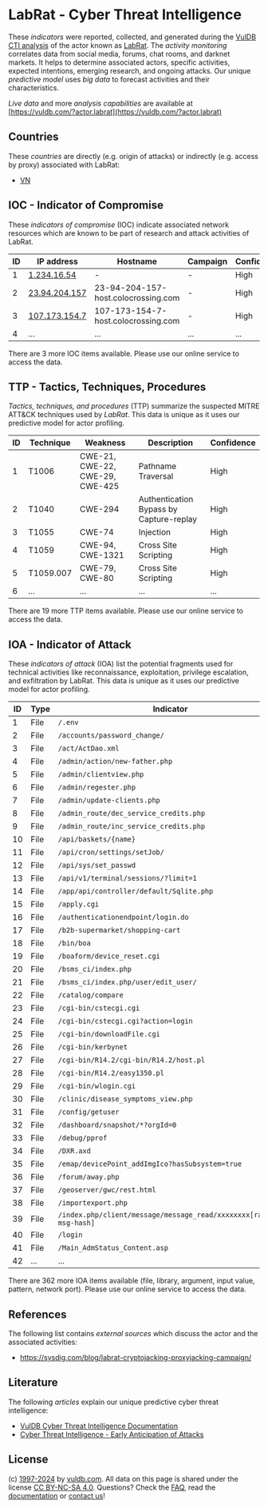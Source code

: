 # LabRat - Cyber Threat Intelligence

These _indicators_ were reported, collected, and generated during the [VulDB CTI analysis](https://vuldb.com/?kb.cti) of the actor known as [LabRat](https://vuldb.com/?actor.labrat). The _activity monitoring_ correlates data from social media, forums, chat rooms, and darknet markets. It helps to determine associated actors, specific activities, expected intentions, emerging research, and ongoing attacks. Our unique _predictive model_ uses _big data_ to forecast activities and their characteristics.

_Live data_ and more _analysis capabilities_ are available at [https://vuldb.com/?actor.labrat](https://vuldb.com/?actor.labrat)

## Countries

These _countries_ are directly (e.g. origin of attacks) or indirectly (e.g. access by proxy) associated with LabRat:

* [VN](https://vuldb.com/?country.vn)

## IOC - Indicator of Compromise

These _indicators of compromise_ (IOC) indicate associated network resources which are known to be part of research and attack activities of LabRat.

ID | IP address | Hostname | Campaign | Confidence
-- | ---------- | -------- | -------- | ----------
1 | [1.234.16.54](https://vuldb.com/?ip.1.234.16.54) | - | - | High
2 | [23.94.204.157](https://vuldb.com/?ip.23.94.204.157) | 23-94-204-157-host.colocrossing.com | - | High
3 | [107.173.154.7](https://vuldb.com/?ip.107.173.154.7) | 107-173-154-7-host.colocrossing.com | - | High
4 | ... | ... | ... | ...

There are 3 more IOC items available. Please use our online service to access the data.

## TTP - Tactics, Techniques, Procedures

_Tactics, techniques, and procedures_ (TTP) summarize the suspected MITRE ATT&CK techniques used by _LabRat_. This data is unique as it uses our predictive model for actor profiling.

ID | Technique | Weakness | Description | Confidence
-- | --------- | -------- | ----------- | ----------
1 | T1006 | CWE-21, CWE-22, CWE-29, CWE-425 | Pathname Traversal | High
2 | T1040 | CWE-294 | Authentication Bypass by Capture-replay | High
3 | T1055 | CWE-74 | Injection | High
4 | T1059 | CWE-94, CWE-1321 | Cross Site Scripting | High
5 | T1059.007 | CWE-79, CWE-80 | Cross Site Scripting | High
6 | ... | ... | ... | ...

There are 19 more TTP items available. Please use our online service to access the data.

## IOA - Indicator of Attack

These _indicators of attack_ (IOA) list the potential fragments used for technical activities like reconnaissance, exploitation, privilege escalation, and exfiltration by LabRat. This data is unique as it uses our predictive model for actor profiling.

ID | Type | Indicator | Confidence
-- | ---- | --------- | ----------
1 | File | `/.env` | Low
2 | File | `/accounts/password_change/` | High
3 | File | `/act/ActDao.xml` | High
4 | File | `/admin/action/new-father.php` | High
5 | File | `/admin/clientview.php` | High
6 | File | `/admin/regester.php` | High
7 | File | `/admin/update-clients.php` | High
8 | File | `/admin_route/dec_service_credits.php` | High
9 | File | `/admin_route/inc_service_credits.php` | High
10 | File | `/api/baskets/{name}` | High
11 | File | `/api/cron/settings/setJob/` | High
12 | File | `/api/sys/set_passwd` | High
13 | File | `/api/v1/terminal/sessions/?limit=1` | High
14 | File | `/app/api/controller/default/Sqlite.php` | High
15 | File | `/apply.cgi` | Medium
16 | File | `/authenticationendpoint/login.do` | High
17 | File | `/b2b-supermarket/shopping-cart` | High
18 | File | `/bin/boa` | Medium
19 | File | `/boaform/device_reset.cgi` | High
20 | File | `/bsms_ci/index.php` | High
21 | File | `/bsms_ci/index.php/user/edit_user/` | High
22 | File | `/catalog/compare` | High
23 | File | `/cgi-bin/cstecgi.cgi` | High
24 | File | `/cgi-bin/cstecgi.cgi?action=login` | High
25 | File | `/cgi-bin/downloadFile.cgi` | High
26 | File | `/cgi-bin/kerbynet` | High
27 | File | `/cgi-bin/R14.2/cgi-bin/R14.2/host.pl` | High
28 | File | `/cgi-bin/R14.2/easy1350.pl` | High
29 | File | `/cgi-bin/wlogin.cgi` | High
30 | File | `/clinic/disease_symptoms_view.php` | High
31 | File | `/config/getuser` | High
32 | File | `/dashboard/snapshot/*?orgId=0` | High
33 | File | `/debug/pprof` | Medium
34 | File | `/DXR.axd` | Medium
35 | File | `/emap/devicePoint_addImgIco?hasSubsystem=true` | High
36 | File | `/forum/away.php` | High
37 | File | `/geoserver/gwc/rest.html` | High
38 | File | `/importexport.php` | High
39 | File | `/index.php/client/message/message_read/xxxxxxxx[random-msg-hash]` | High
40 | File | `/login` | Low
41 | File | `/Main_AdmStatus_Content.asp` | High
42 | ... | ... | ...

There are 362 more IOA items available (file, library, argument, input value, pattern, network port). Please use our online service to access the data.

## References

The following list contains _external sources_ which discuss the actor and the associated activities:

* https://sysdig.com/blog/labrat-cryptojacking-proxyjacking-campaign/

## Literature

The following _articles_ explain our unique predictive cyber threat intelligence:

* [VulDB Cyber Threat Intelligence Documentation](https://vuldb.com/?kb.cti)
* [Cyber Threat Intelligence - Early Anticipation of Attacks](https://www.scip.ch/en/?labs.20201022)

## License

(c) [1997-2024](https://vuldb.com/?kb.changelog) by [vuldb.com](https://vuldb.com/?kb.about). All data on this page is shared under the license [CC BY-NC-SA 4.0](https://creativecommons.org/licenses/by-nc-sa/4.0/). Questions? Check the [FAQ](https://vuldb.com/?kb.faq), read the [documentation](https://vuldb.com/?kb) or [contact us](https://vuldb.com/?contact)!
